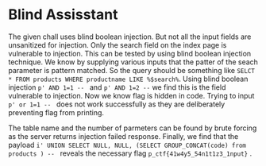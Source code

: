 # Blind Assisstant

The given chall uses blind boolean injection. But not all the input fields are unsanitized for injection. Only the search field on the index page is vulnerable to injection. This can be tested by using blind boolean injection technique. We know by supplying various inputs that the patter of the seach parameter is pattern matched. So the query should be something like `SELCT * FROM products WHERE productname LIKE %$search%`.
Using blind boolean injection `p' AND 1=1 -- ` and `p' AND 1=2 --` we find this is the field vulnerable to injection. Now we know flag is hidden in code. Trying to input `p' or 1=1 -- ` does not work successfully as they are deliberately preventing flag from printing.

The table name and the number of parmeters can be found by brute forcing as the server returns injection failed response.
Finally, we find that the payload `i' UNION SELECT NULL, NULL, (SELECT GROUP_CONCAT(code) from products ) -- ` reveals the necessary flag `p_ctf{41w4y5_54n1t1z3_1nput}` .
